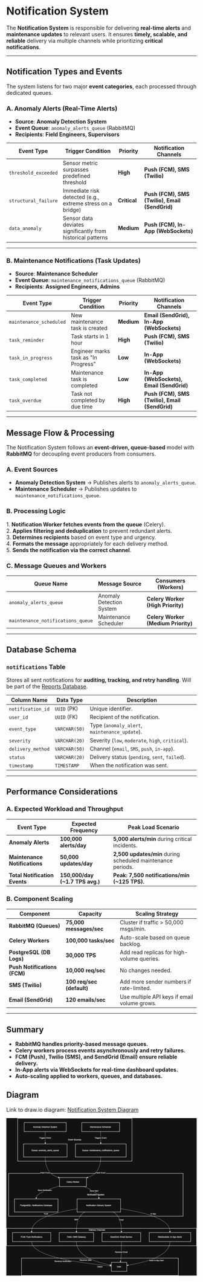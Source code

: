# **Notification System**

The **Notification System** is responsible for delivering **real-time alerts** and **maintenance updates** to relevant users. It ensures **timely, scalable, and reliable** delivery via multiple channels while prioritizing **critical notifications**.

---

## **Notification Types and Events**

The system listens for two major **event categories**, each processed through dedicated queues.

### **A. Anomaly Alerts (Real-Time Alerts)**

-   **Source**: **Anomaly Detection System**
-   **Event Queue**: `anomaly_alerts_queue` (RabbitMQ)
-   **Recipients**: **Field Engineers, Supervisors**

| **Event Type**       | **Trigger Condition**                                       | **Priority** | **Notification Channels**                      |
| -------------------- | ----------------------------------------------------------- | ------------ | ---------------------------------------------- |
| `threshold_exceeded` | Sensor metric surpasses predefined threshold                | **High**     | **Push (FCM), SMS (Twilio)**                   |
| `structural_failure` | Immediate risk detected (e.g., extreme stress on a bridge)  | **Critical** | **Push (FCM), SMS (Twilio), Email (SendGrid)** |
| `data_anomaly`       | Sensor data deviates significantly from historical patterns | **Medium**   | **Push (FCM), In-App (WebSockets)**            |

---

### **B. Maintenance Notifications (Task Updates)**

-   **Source**: **Maintenance Scheduler**
-   **Event Queue**: `maintenance_notifications_queue` (RabbitMQ)
-   **Recipients**: **Assigned Engineers, Admins**

| **Event Type**          | **Trigger Condition**                | **Priority** | **Notification Channels**                      |
| ----------------------- | ------------------------------------ | ------------ | ---------------------------------------------- |
| `maintenance_scheduled` | New maintenance task is created      | **Medium**   | **Email (SendGrid), In-App (WebSockets)**      |
| `task_reminder`         | Task starts in 1 hour                | **High**     | **Push (FCM), SMS (Twilio)**                   |
| `task_in_progress`      | Engineer marks task as "In Progress" | **Low**      | **In-App (WebSockets)**                        |
| `task_completed`        | Maintenance task is completed        | **Low**      | **In-App (WebSockets), Email (SendGrid)**      |
| `task_overdue`          | Task not completed by due time       | **High**     | **Push (FCM), SMS (Twilio), Email (SendGrid)** |

---

## **Message Flow & Processing**

The Notification System follows an **event-driven, queue-based** model with **RabbitMQ** for decoupling event producers from consumers.

### **A. Event Sources**

-   **Anomaly Detection System** → Publishes alerts to `anomaly_alerts_queue`.
-   **Maintenance Scheduler** → Publishes updates to `maintenance_notifications_queue`.

### **B. Processing Logic**

1️. **Notification Worker fetches events from the queue** (Celery).  
2️. **Applies filtering and deduplication** to prevent redundant alerts.  
3️. **Determines recipients** based on event type and urgency.  
4️. **Formats the message** appropriately for each delivery method.  
5️. **Sends the notification via the correct channel**.

### **C. Message Queues and Workers**

| **Queue Name**                    | **Message Source**       | **Consumers (Workers)**             |
| --------------------------------- | ------------------------ | ----------------------------------- |
| `anomaly_alerts_queue`            | Anomaly Detection System | **Celery Worker (High Priority)**   |
| `maintenance_notifications_queue` | Maintenance Scheduler    | **Celery Worker (Medium Priority)** |

---

## **Database Schema**

### **`notifications` Table**

Stores all sent notifications for **auditing, tracking, and retry handling**. Will be part of the [Reports Database](/dashboard_app/database_schema.md).

| Column Name       | Data Type     | Description                                       |
| ----------------- | ------------- | ------------------------------------------------- |
| `notification_id` | `UUID` (PK)   | Unique identifier.                                |
| `user_id`         | `UUID` (FK)   | Recipient of the notification.                    |
| `event_type`      | `VARCHAR(50)` | Type (`anomaly_alert`, `maintenance_update`).     |
| `severity`        | `VARCHAR(20)` | Severity (`low`, `moderate`, `high`, `critical`). |
| `delivery_method` | `VARCHAR(50)` | Channel (`email`, `SMS`, `push`, `in-app`).       |
| `status`          | `VARCHAR(20)` | Delivery status (`pending`, `sent`, `failed`).    |
| `timestamp`       | `TIMESTAMP`   | When the notification was sent.                   |

---

## **Performance Considerations**

### **A. Expected Workload and Throughput**

| **Event Type**                | **Expected Frequency**          | **Peak Load Scenario**                                      |
| ----------------------------- | ------------------------------- | ----------------------------------------------------------- |
| **Anomaly Alerts**            | **100,000 alerts/day**          | **5,000 alerts/min** during critical incidents.             |
| **Maintenance Notifications** | **50,000 updates/day**          | **2,500 updates/min** during scheduled maintenance periods. |
| **Total Notification Events** | **150,000/day (~1.7 TPS avg.)** | **Peak: 7,500 notifications/min (~125 TPS).**               |

### **B. Component Scaling**

| **Component**                | **Capacity**              | **Scaling Strategy**                         |
| ---------------------------- | ------------------------- | -------------------------------------------- |
| **RabbitMQ (Queues)**        | **75,000 messages/sec**   | Cluster if traffic > 50,000 msgs/min.        |
| **Celery Workers**           | **100,000 tasks/sec**     | Auto-scale based on queue backlog.           |
| **PostgreSQL (DB Logs)**     | **30,000 TPS**            | Add read replicas for high-volume queries.   |
| **Push Notifications (FCM)** | **10,000 req/sec**        | No changes needed.                           |
| **SMS (Twilio)**             | **100 req/sec (default)** | Add more sender numbers if rate-limited.     |
| **Email (SendGrid)**         | **120 emails/sec**        | Use multiple API keys if email volume grows. |

---

## **Summary**

-   **RabbitMQ handles priority-based message queues.**
-   **Celery workers process events asynchronously and retry failures.**
-   **FCM (Push), Twilio (SMS), and SendGrid (Email) ensure reliable delivery.**
-   **In-App alerts via WebSockets for real-time dashboard updates.**
-   **Auto-scaling applied to workers, queues, and databases.**

## **Diagram**

Link to draw.io diagram: [Notification System Diagram](https://viewer.diagrams.net/?tags=%7B%7D&lightbox=1&highlight=0000ff&edit=_blank&layers=1&nav=1&title=notification_system.drawio#Uhttps%3A%2F%2Fraw.githubusercontent.com%2Fjbunyadzade%2FSmartInfrastructureDesign%2Fnotification-module%2Fnotifications%2Fnotification_system.drawio)

![Notification System Diagram](./notification_system.png)
